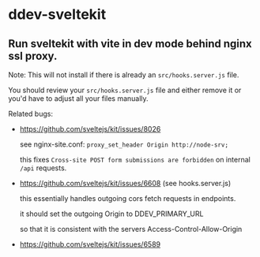 # ddev-sveltekit

## Run sveltekit with vite in dev mode behind nginx ssl proxy. 

Note: This will not install if there is already an `src/hooks.server.js` file.

You should review your `src/hooks.server.js` file and either remove it or you'd have to adjust all your files manually.

Related bugs:

- https://github.com/sveltejs/kit/issues/8026
  
  see nginx-site.conf: `proxy_set_header Origin http://node-srv;`
  
  this fixes `Cross-site POST form submissions are forbidden` on internal `/api` requests.
  
  
- https://github.com/sveltejs/kit/issues/6608 (see hooks.server.js)

  this essentially handles outgoing cors fetch requests in endpoints.
  
  it should set the outgoing Origin to DDEV_PRIMARY_URL
  
  so that it is consistent with the servers Access-Control-Allow-Origin

- https://github.com/sveltejs/kit/issues/6589 
